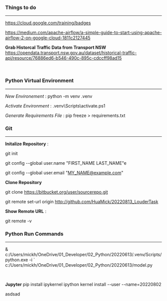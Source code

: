 
### Things to do

___

https://cloud.google.com/training/badges

https://medium.com/apache-airflow/a-simple-guide-to-start-using-apache-airflow-2-on-google-cloud-1811c2127445

**Grab Historcal Traffic Data from Transport NSW**
https://opendata.transport.nsw.gov.au/dataset/historical-traffic-api/resource/76886ed6-b546-490c-895c-cdccff98ad15

&nbsp;

### Python Virtual Environment

---

*New Environement* : python -m venv .venv

*Activate Environment* : .venv\Scripts\activate.ps1

*Generate Requirements File* : pip freeze > requirements.txt 

### Git

---

**Initalize Repository** : 

git init

git config --global user.name "FIRST_NAME LAST_NAME"e

git config --global user.email "MY_NAME@example.com"

**Clone Repository**

git clone https://bitbucket.org/user/sourcerepo.git

git remote set-url origin http://github.com/HuaMick/20220813_LouderTask


**Show Remote URL** : 

git remote -v

### Python Run Commands

---

& c:/Users/mickh/OneDrive/01_Developer/02_Python/20220613/.venv/Scripts/python.exe -i `
c:/Users/mickh/OneDrive/01_Developer/02_Python/20220613/model.py

&nbsp;


**Jupyter**
pip install ipykernel
ipython kernel install --user --name=20220802

asdsad